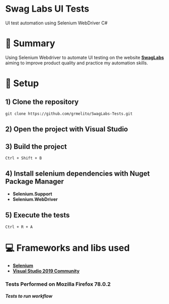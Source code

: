 # Swag Labs UI Tests
UI test automation using Selenium WebDriver C#

# :pencil: Summary
Using Selenium Webdriver to automate UI testing on the website **[SwagLabs](https://www.saucedemo.com/)** aiming to improve product quality and practice my automation skills.

# :wrench: Setup
## 1) Clone the repository
`git clone https://github.com/grmelito/SwagLabs-Tests.git`

## 2) Open the project with Visual Studio

## 3) Build the project
`Ctrl + Shift + B`

## 4) Install selenium dependencies with Nuget Package Manager
- **Selenium.Support**
- **Selenium.WebDriver**

## 5) Execute the tests
`Ctrl + R + A`

# :computer: Frameworks and libs used

- **[Selenium](https://www.selenium.dev/)**
- **[Visual Studio 2019 Community](https://visualstudio.microsoft.com/pt-br/vs/)**

### Tests Performed on Mozilla Firefox 78.0.2


##### Tests to run workflow
